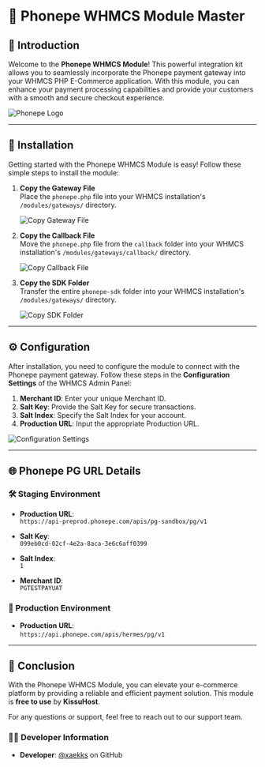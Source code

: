 # 📱 Phonepe WHMCS Module Master

## 🌟 Introduction

Welcome to the **Phonepe WHMCS Module**! This powerful integration kit allows you to seamlessly incorporate the Phonepe payment gateway into your WHMCS PHP E-Commerce application. With this module, you can enhance your payment processing capabilities and provide your customers with a smooth and secure checkout experience.

![Phonepe Logo](https://img.icons8.com/?size=100&id=OYtBxIlJwMGA&format=png&color=000000) <!-- Replace with actual image URL -->

---

## 🚀 Installation

Getting started with the Phonepe WHMCS Module is easy! Follow these simple steps to install the module:

1. **Copy the Gateway File**  
   Place the `phonepe.php` file into your WHMCS installation's `/modules/gateways/` directory.

   ![Copy Gateway File](https://github.com/kissuhost/) <!-- Replace with actual image URL -->

2. **Copy the Callback File**  
   Move the `phonepe.php` file from the `callback` folder into your WHMCS installation's `/modules/gateways/callback/` directory.

   ![Copy Callback File](https://github.com/kissuhost/) <!-- Replace with actual image URL -->

3. **Copy the SDK Folder**  
   Transfer the entire `phonepe-sdk` folder into your WHMCS installation's `/modules/gateways/` directory.

   ![Copy SDK Folder](https://github.com/kissuhost/) <!-- Replace with actual image URL -->

---

## ⚙️ Configuration

After installation, you need to configure the module to connect with the Phonepe payment gateway. Follow these steps in the **Configuration Settings** of the WHMCS Admin Panel:

1. **Merchant ID**: Enter your unique Merchant ID.
2. **Salt Key**: Provide the Salt Key for secure transactions.
3. **Salt Index**: Specify the Salt Index for your account.
4. **Production URL**: Input the appropriate Production URL.

![Configuration Settings](https://github.com/kissuhost/) <!-- Replace with actual image URL -->

---

## 🌐 Phonepe PG URL Details

### 🛠️ Staging Environment
- **Production URL**:  
  `https://api-preprod.phonepe.com/apis/pg-sandbox/pg/v1`
  
- **Salt Key**:  
  `099eb0cd-02cf-4e2a-8aca-3e6c6aff0399`
  
- **Salt Index**:  
  `1`
  
- **Merchant ID**:  
  `PGTESTPAYUAT`

### 🚀 Production Environment
- **Production URL**:  
  `https://api.phonepe.com/apis/hermes/pg/v1`

---

## 🎉 Conclusion

With the Phonepe WHMCS Module, you can elevate your e-commerce platform by providing a reliable and efficient payment solution. This module is **free to use** by **KissuHost**. 

For any questions or support, feel free to reach out to our support team.

### 👨‍💻 Developer Information
- **Developer**: [@xaekks](https://github.com/xaekks) on GitHub
